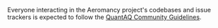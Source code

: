 Everyone interacting in the Aeromancy project's codebases and issue trackers is
expected to follow the [QuantAQ Community
Guidelines](https://quant-aq.com/legal/community-guidelines).
